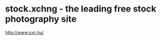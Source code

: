 <!--
id: 235264791
link: http://kevinisom.info/post/235264791/stock-xchng-the-leading-free-stock-photography-site
slug: stock-xchng-the-leading-free-stock-photography-site
date: Sat Nov 07 2009 10:07:26 GMT+1300 (NZDT)
raw: {"blog_name":"kevinisom","id":235264791,"post_url":"http://kevinisom.info/post/235264791/stock-xchng-the-leading-free-stock-photography-site","slug":"stock-xchng-the-leading-free-stock-photography-site","type":"link","date":"2009-11-06 21:07:26 GMT","timestamp":1257541646,"state":"published","format":"html","reblog_key":"Z35qC6Qo","tags":[],"short_url":"http://tmblr.co/Zw68YyE1TiN","highlighted":[],"feed_item":"http://www.sxc.hu/","from_feed_id":"650234","note_count":0,"title":"stock.xchng - the leading free stock photography site","url":"http://www.sxc.hu/","description":""}
publish: 2009-11-07
tags: 
title: stock.xchng - the leading free stock photography site
-->


stock.xchng - the leading free stock photography site
=====================================================

<http://www.sxc.hu/>

